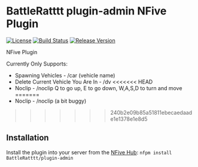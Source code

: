 # BattleRatttt plugin-admin NFive Plugin
[![License](https://img.shields.io/github/license/BattleRatttt/plugin-admin.svg)](LICENSE)
[![Build Status](https://img.shields.io/appveyor/ci/BattleRattt/plugin-admin.svg)](https://ci.appveyor.com/project/BattleRattt/plugin-admin)
[![Release Version](https://img.shields.io/github/release/BattleRatttt/plugin-admin/all.svg)](https://github.com/BattleRatttt/plugin-admin/releases)

NFive Plugin

Currently Only Supports:
- Spawning Vehicles - /car (vehicle name)
- Delete Current Vehicle You Are In - /dv
<<<<<<< HEAD
- Noclip - /noclip  Q to go up, E to go down, W,A,S,D to turn and move 
=======
- Noclip - /noclip (a bit buggy)
>>>>>>> 240b2e09b85a51811ebecaedaade1e1378e1e8d5


## Installation
Install the plugin into your server from the [NFive Hub](https://hub.nfive.io/BattleRatttt/plugin-admin): `nfpm install BattleRatttt/plugin-admin`
